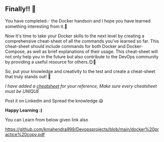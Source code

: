## Finally!! 🎉
You have completed✅ the Docker handson and I hope you have learned something interesting from it.🙌

Now it's time to take your Docker skills to the next level by creating a comprehensive cheat-sheet of all the commands you've learned so far. This cheat-sheet should include commands for both Docker and Docker-Compose, as well as brief explanations of their usage.
This cheat-sheet will not only help you in the future but also contribute to the DevOps community by providing a useful resource for others.😊🙌


So, put your knowledge and creativity to the test and create a cheat-sheet that truly stands out! 🚀

*I have added a [cheatsheet](https://cdn.hashnode.com/res/hashnode/image/upload/v1670863735841/r6xdXpsap.png?auto=compress,format&format=webp) for your reference, Make sure every cheatsheet must be UNIQUE*

Post it on Linkedin and Spread the knowledge.😃 

**Happy Learning :)** 

You can Learn from below given link also

https://github.com/kmahendra999/Devopsprojects/blob/main/docker%20practice%20copy.pdf
